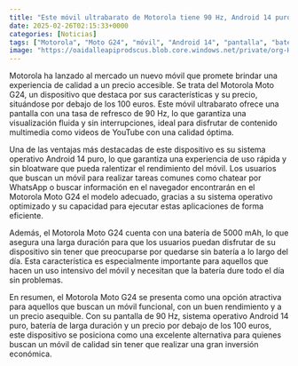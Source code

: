 ```yaml
---
title: "Este móvil ultrabarato de Motorola tiene 90 Hz, Android 14 puro y 5000 mAh por solo 89 euros"
date: 2025-02-26T02:15:33+0000
categories: [Noticias]
tags: ["Motorola", "Moto G24", "móvil", "Android 14", "pantalla", "batería", "precio accesible."]
image: "https://oaidalleapiprodscus.blob.core.windows.net/private/org-HKmKxpuNw3Y88lm4EBrIPq0n/user-ZwiCXOggLL8ZNNKE2g7rXFmV/img-uzFYMShrq1mDWRwphSFJ251O.png?st=2025-02-26T01%3A15%3A33Z&se=2025-02-26T03%3A15%3A33Z&sp=r&sv=2024-08-04&sr=b&rscd=inline&rsct=image/png&skoid=d505667d-d6c1-4a0a-bac7-5c84a87759f8&sktid=a48cca56-e6da-484e-a814-9c849652bcb3&skt=2025-02-25T19%3A22%3A07Z&ske=2025-02-26T19%3A22%3A07Z&sks=b&skv=2024-08-04&sig=SfX/oTW3O0GhoSNqAWoKUUGxjYxSPXq/5WOz2hN/AM4%3D"
---
```


Motorola ha lanzado al mercado un nuevo móvil que promete brindar una experiencia de calidad a un precio accesible. Se trata del Motorola Moto G24, un dispositivo que destaca por sus características y su precio, situándose por debajo de los 100 euros. Este móvil ultrabarato ofrece una pantalla con una tasa de refresco de 90 Hz, lo que garantiza una visualización fluida y sin interrupciones, ideal para disfrutar de contenido multimedia como videos de YouTube con una calidad óptima.

Una de las ventajas más destacadas de este dispositivo es su sistema operativo Android 14 puro, lo que garantiza una experiencia de uso rápida y sin bloatware que pueda ralentizar el rendimiento del móvil. Los usuarios que buscan un móvil para realizar tareas comunes como chatear por WhatsApp o buscar información en el navegador encontrarán en el Motorola Moto G24 el modelo adecuado, gracias a su sistema operativo optimizado y su capacidad para ejecutar estas aplicaciones de forma eficiente.

Además, el Motorola Moto G24 cuenta con una batería de 5000 mAh, lo que asegura una larga duración para que los usuarios puedan disfrutar de su dispositivo sin tener que preocuparse por quedarse sin batería a lo largo del día. Esta característica es especialmente importante para aquellos que hacen un uso intensivo del móvil y necesitan que la batería dure todo el día sin problemas.

En resumen, el Motorola Moto G24 se presenta como una opción atractiva para aquellos que buscan un móvil funcional, con un buen rendimiento y a un precio asequible. Con su pantalla de 90 Hz, sistema operativo Android 14 puro, batería de larga duración y un precio por debajo de los 100 euros, este dispositivo se posiciona como una excelente alternativa para quienes buscan un móvil de calidad sin tener que realizar una gran inversión económica.
    